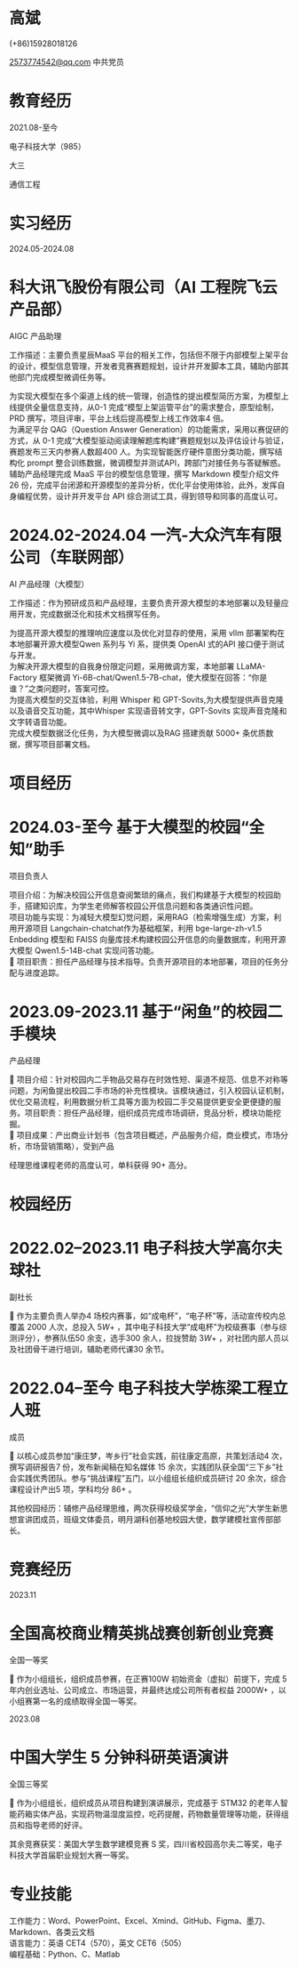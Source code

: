 # 高斌  

(+86)15928018126  

2573774542@qq.com 中共党员  

# 教育经历  

2021.08-至今  

电子科技大学（985）  

大三  

通信工程  

# 实习经历  

2024.05-2024.08  

# 科大讯飞股份有限公司（AI 工程院飞云产品部）  

AIGC 产品助理  

工作描述：主要负责星辰MaaS 平台的相关工作，包括但不限于内部模型上架平台的设计，模型信息管理，开发者竞赛赛题规划，设计并开发脚本工具，辅助内部其他部门完成模型微调任务等。  

为实现大模型在多个渠道上线的统一管理，创造性的提出模型简历方案，为模型上线提供全量信息支持，从0-1 完成“模型上架运管平台”的需求整合，原型绘制，PRD 撰写，项目评审，平台上线后提高模型上线工作效率4 倍。  
为满足平台 QAG（Question Answer Generation）的功能需求，采用以赛促研的方式，从 0-1 完成“大模型驱动阅读理解题库构建”赛题规划以及评估设计与验证，赛题发布三天内参赛人数超400 人。为实现智能医疗硬件意图分类功能，撰写结构化 prompt 整合训练数据，微调模型并测试API，跨部门对接任务与答疑解惑。  
辅助产品经理完成 MaaS 平台的模型信息管理，撰写 Markdown 模型介绍文件 26 份，完成平台闭源和开源模型的差异分析，优化平台使用体验，此外，发挥自身编程优势，设计并开发平台 API 综合测试工具，得到领导和同事的高度认可。  

# 2024.02-2024.04 一汽-大众汽车有限公司（车联网部）  

AI 产品经理（大模型）  

工作描述：作为预研成员和产品经理，主要负责开源大模型的本地部署以及轻量应用开发，完成数据泛化和技术文档撰写任务。  

为提高开源大模型的推理响应速度以及优化对显存的使用，采用 vllm 部署架构在本地部署开源大模型Qwen 系列与 Yi 系，提供类 OpenAI 式的API 接口便于测试与开发。  
为解决开源大模型的自我身份限定问题，采用微调方案，本地部署 LLaMA-Factory 框架微调 Yi-6B-chat/Qwen1.5-7B-chat，使大模型在回答：“你是谁？”之类问题时，答案可控。  
为提高大模型的交互体验，利用 Whisper 和 GPT-Sovits,为大模型提供声音克隆以及语音交互功能，其中Whisper 实现语音转文字，GPT-Sovits 实现声音克隆和文字转语音功能。  
完成大模型数据泛化任务，为大模型微调以及RAG 搭建贡献 $5000+$ 条优质数据，撰写项目部署文档。  

# 项目经历  

# 2024.03-至今 基于大模型的校园“全知”助手  

项目负责人  

项目介绍：为解决校园公开信息查阅繁琐的痛点，我们构建基于大模型的校园助手，搭建知识库，为学生老师解答校园公开信息问题和各类通识性问题。  
项目功能与实现：为减轻大模型幻觉问题，采用RAG（检索增强生成）方案，利用开源项目 Langchain-chatchat作为基础框架，利用 bge-large-zh-v1.5 Enbedding 模型和 FAISS 向量库技术构建校园公开信息的向量数据库，利用开源大模型 Qwen1.5-14B-chat 实现问答功能。  
 项目职责：担任产品经理与技术指导。负责开源项目的本地部署，项目的任务分配与进度追踪。  

# 2023.09-2023.11 基于“闲鱼”的校园二手模块  

产品经理  

 项目介绍：针对校园内二手物品交易存在时效性短、渠道不规范、信息不对称等问题，为闲鱼提出校园二手市场的补充性模块。该模块通过，引入校园认证机制，优化交易流程，利用数据分析工具等方面为校园二手交易提供更安全更便捷的服务。项目职责：担任产品经理，组织成员完成市场调研，竞品分析，模块功能挖掘。  
 项目成果：产出商业计划书（包含项目概述，产品服务介绍，商业模式，市场分析，市场营销策略），受到产品  

经理思维课程老师的高度认可，单科获得 $90+$ 高分。  

# 校园经历  

# 2022.02–2023.11 电子科技大学高尔夫球社  

副社长  

 作为主要负责人举办4 场校内赛事，如“成电杯”，“电子杯”等，活动宣传校内总覆盖 2000 人次，总投入 $5W+$ ，其中电子科技大学“成电杯”为校级赛事（参与综测评分），参赛队伍50 余支，选手300 余人，拉拢赞助 $3W+$ ，对社团内部人员以及社团骨干进行培训，辅助老师代课30 余节。  

# 2022.04–至今 电子科技大学栋梁工程立人班  

成员  

 以核心成员参加“康庄梦，岑乡行”社会实践，前往康定高原，共策划活动4 次，撰写调研报告7 份，发布新闻稿在知名媒体 15 余次，实践团队获全国“三下乡”社会实践优秀团队。参与“挑战课程”五门，以小组组长组织成员研讨 20 余次，综合课程设计产出5 项，学科均分 $86+$ 。  

其他校园经历：辅修产品经理思维，两次获得校级奖学金，“信仰之光”大学生新思想宣讲团成员，班级文体委员，明月湖科创基地校园大使，数学建模社宣传部部长。  

# 竞赛经历  

2023.11  

# 全国高校商业精英挑战赛创新创业竞赛  

全国一等奖  

 作为小组组长，组织成员参赛，在正赛100W 初始资金（虚拟）前提下，完成 5 年内创业选址、公司成立、市场运营，并最终达成公司所有者权益 $2000\mathsf{W}+$ ，以小组赛第一名的成绩取得全国一等奖。  

2023.08  

# 中国大学生 5 分钟科研英语演讲  

全国三等奖  

 作为小组组长，组织成员从项目构建到演讲展示，完成基于 STM32 的老年人智能药箱实体产品，实现药物温湿度监控，吃药提醒，药物数量管理等功能，获得组员和指导老师的好评。  

其余竞赛获奖：美国大学生数学建模竞赛 S 奖，四川省校园高尔夫二等奖，电子科技大学首届职业规划大赛一等奖。  

# 专业技能  

工作能力：Word、PowerPoint、Excel、Xmind、GitHub、Figma、墨刀、Markdown、各类云文档  
语言能力：英语 CET4（570），英文 CET6（505）  
编程基础：Python、C、Matlab  
